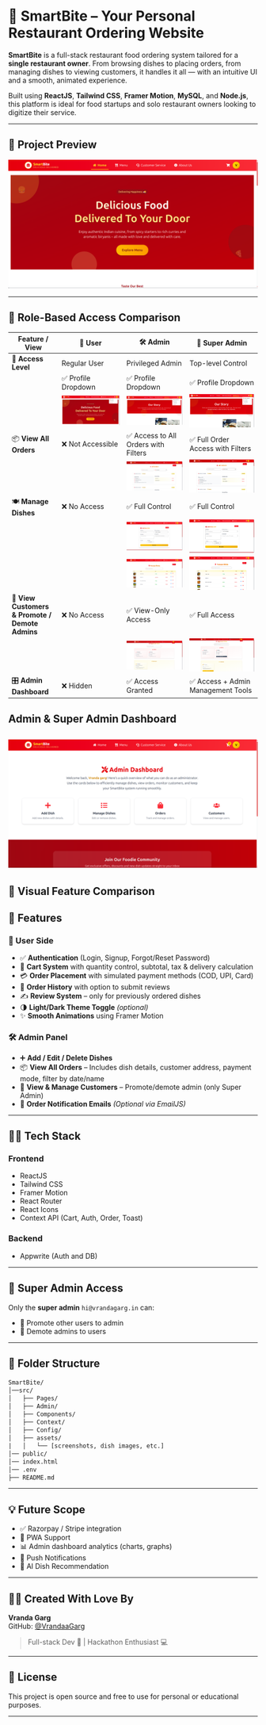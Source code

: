 # 🍔 SmartBite – Your Personal Restaurant Ordering Website

**SmartBite** is a full-stack restaurant food ordering system tailored for a **single restaurant owner**. From browsing dishes to placing orders, from managing dishes to viewing customers, it handles it all — with an intuitive UI and a smooth, animated experience.

Built using **ReactJS**, **Tailwind CSS**, **Framer Motion**, **MySQL**, and **Node.js**, this platform is ideal for food startups and solo restaurant owners looking to digitize their service.

---

## 📸 Project Preview


![Home](./src/assets/home.png) 

---

## 👥 Role-Based Access Comparison

| Feature / View              | 👤 User                          | 🛠️ Admin                             | 👑 Super Admin                         |
|-----------------------------|----------------------------------|-------------------------------------|----------------------------------------|
| 🔐 **Access Level**         | Regular User                    | Privileged Admin                   | Top-level Control                      |
|                             | ✅ Profile Dropdown              | ✅ Profile Dropdown                     | ✅ Profile Dropdown                  |
|                             | ![User Dropdown](./src/assets/user-dropdown.png) | ![Admin Dropdown](./src/assets/admin-dropdown.png) | ![Super Dropdown](./src/assets/admin-dropdown.png) |
| 📦 **View All Orders**       | ❌ Not Accessible                | ✅ Access to All Orders with Filters            | ✅ Full Order Access with Filters      |
|                             |                                   | ![orders](./src/assets/all-orders.png) | ![orders](./src/assets/all-orders.png) |
| 🍽️ **Manage Dishes**        | ❌ No Access                     | ✅ Full Control                                  | ✅ Full Control                        |
|                             |                                   | ![add dish](./src/assets/add-dish.png) | ![add dish](./src/assets/add-dish.png) |
|                             |                                   | ![manage dish](./src/assets/manage-dish.png) | ![manage dish](./src/assets/manage-dish.png) |
| 👥 **View Customers & Promote / Demote Admins**        | ❌ No Access                     | ✅ View-Only Access                 | ✅ Full Access                         |
|                             |                                   | ![admin customers](./src/assets/admin-customers.png) | ![super admin customers](./src/assets/super-admin-customers.png) |
| 🎛️ **Admin Dashboard**     | ❌ Hidden                        | ✅ Access Granted                   | ✅ Access + Admin Management Tools     |


## Admin & Super Admin Dashboard        
 ![SuperAdmin](./src/assets/admin.png) 
---

## 📸 Visual Feature Comparison

## 🚀 Features

### 🧑 User Side
- ✅ **Authentication** (Login, Signup, Forgot/Reset Password)
- 🛒 **Cart System** with quantity control, subtotal, tax & delivery calculation
- 💳 **Order Placement** with simulated payment methods (COD, UPI, Card)
- 📜 **Order History** with option to submit reviews
- ✍️ **Review System** – only for previously ordered dishes
- 🌗 **Light/Dark Theme Toggle** *(optional)*
- ✨ **Smooth Animations** using Framer Motion

### 🛠️ Admin Panel
- ➕ **Add / Edit / Delete Dishes**
- 📦 **View All Orders** – Includes dish details, customer address, payment mode, filter by date/name
- 👥 **View & Manage Customers** – Promote/demote admin (only Super Admin)
- 📧 **Order Notification Emails** *(Optional via EmailJS)*

---

## 🧑‍💻 Tech Stack

### Frontend
- ReactJS
- Tailwind CSS
- Framer Motion
- React Router
- React Icons
- Context API (Cart, Auth, Order, Toast)

### Backend
- Appwrite (Auth and DB)

---

## 🔐 Super Admin Access

Only the **super admin** `hi@vrandagarg.in` can:
- 🔐 Promote other users to admin
- 🔐 Demote admins to users

---

## 📁 Folder Structure

```
SmartBite/
│──src/
│   ├── Pages/
│   ├── Admin/
│   ├── Components/
│   ├── Context/
│   ├── Config/
│   ├── assets/
|   │   └── [screenshots, dish images, etc.]
│── public/
│── index.html
│── .env
├── README.md
```

---

## 💡 Future Scope

- ✅ Razorpay / Stripe integration
- 📱 PWA Support
- 📊 Admin dashboard analytics (charts, graphs)
- 📲 Push Notifications
- 🤖 AI Dish Recommendation

---

## 🧑‍🍳 Created With Love By

**Vranda Garg**  
GitHub: [@VrandaaGarg](https://github.com/VrandaaGarg)

> Full-stack Dev 🍔 | Hackathon Enthusiast 💻 

---

## 📝 License

This project is open source and free to use for personal or educational purposes.

---

<!-- done -->
<!-- done 2 -->
